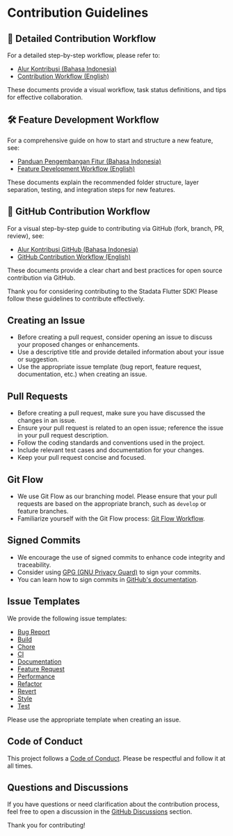 # Contribution Guidelines

## 📄 Detailed Contribution Workflow

For a detailed step-by-step workflow, please refer to:

- [Alur Kontribusi (Bahasa Indonesia)](CONTRIBUTION_WORKFLOW.md)
- [Contribution Workflow (English)](CONTRIBUTION_WORKFLOW_EN.md)

These documents provide a visual workflow, task status definitions, and tips for effective collaboration.

## 🛠️ Feature Development Workflow

For a comprehensive guide on how to start and structure a new feature, see:

- [Panduan Pengembangan Fitur (Bahasa Indonesia)](FEATURE_DEVELOPMENT_WORKFLOW.md)
- [Feature Development Workflow (English)](FEATURE_DEVELOPMENT_WORKFLOW_EN.md)

These documents explain the recommended folder structure, layer separation, testing, and integration steps for new features.

## 🔗 GitHub Contribution Workflow

For a visual step-by-step guide to contributing via GitHub (fork, branch, PR, review), see:

- [Alur Kontribusi GitHub (Bahasa Indonesia)](GITHUB_CONTRIBUTION_WORKFLOW.md)
- [GitHub Contribution Workflow (English)](GITHUB_CONTRIBUTION_WORKFLOW_EN.md)

These documents provide a clear chart and best practices for open source contribution via GitHub.

Thank you for considering contributing to the Stadata Flutter SDK! Please follow these guidelines to contribute effectively.

## Creating an Issue

- Before creating a pull request, consider opening an issue to discuss your proposed changes or enhancements.
- Use a descriptive title and provide detailed information about your issue or suggestion.
- Use the appropriate issue template (bug report, feature request, documentation, etc.) when creating an issue.

## Pull Requests

- Before creating a pull request, make sure you have discussed the changes in an issue.
- Ensure your pull request is related to an open issue; reference the issue in your pull request description.
- Follow the coding standards and conventions used in the project.
- Include relevant test cases and documentation for your changes.
- Keep your pull request concise and focused.

## Git Flow

- We use Git Flow as our branching model. Please ensure that your pull requests are based on the appropriate branch, such as `develop` or feature branches.
- Familiarize yourself with the Git Flow process: [Git Flow Workflow](https://www.atlassian.com/git/tutorials/comparing-workflows/gitflow-workflow).

## Signed Commits

- We encourage the use of signed commits to enhance code integrity and traceability.
- Consider using [GPG (GNU Privacy Guard)](https://gnupg.org/) to sign your commits.
- You can learn how to sign commits in [GitHub's documentation](https://docs.github.com/en/authentication/managing-commit-signature-verification/signing-commits).

## Issue Templates

We provide the following issue templates:

- [Bug Report](.github/ISSUE_TEMPLATE/bug_report.md)
- [Build](.github/ISSUE_TEMPLATE/build.md)
- [Chore](.github/ISSUE_TEMPLATE/chore.md)
- [CI](.github/ISSUE_TEMPLATE/ci.md)
- [Documentation](.github/ISSUE_TEMPLATE/documentation.md)
- [Feature Request](.github/ISSUE_TEMPLATE/feature_request.md)
- [Performance](.github/ISSUE_TEMPLATE/performance.md)
- [Refactor](.github/ISSUE_TEMPLATE/refactor.md)
- [Revert](.github/ISSUE_TEMPLATE/revert.md)
- [Style](.github/ISSUE_TEMPLATE/style.md)
- [Test](.github/ISSUE_TEMPLATE/test.md)

Please use the appropriate template when creating an issue.

## Code of Conduct

This project follows a [Code of Conduct](CODE_OF_CONDUCT.md). Please be respectful and follow it at all times.

## Questions and Discussions

If you have questions or need clarification about the contribution process, feel free to open a discussion in the [GitHub Discussions](https://github.com/ryanaidilp/stadata_flutter_sdk/discussions) section.

Thank you for contributing!
